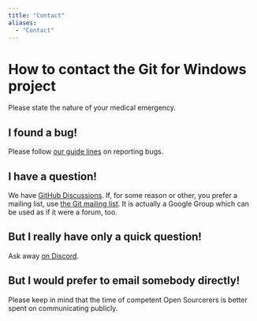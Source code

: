 ```yaml
---
title: "Contact"
aliases:
  - "Contact"
---
```

# How to contact the Git for Windows project

Please state the nature of your medical emergency.

## I found a bug!

Please follow [our guide lines](https://github.com/git-for-windows/git/wiki/Issue-reporting-guidelines) on reporting bugs.

## I have a question!

We have [GitHub Discussions](https://github.com/git-for-windows/git/discussions/). If, for some reason or other, you prefer a mailing list, use [the Git mailing list](mailto:git@vger.kernel.org). It is actually a Google Group which can be used as if it were a forum, too.

## But I really have only a quick question!

Ask away [on Discord](https://discord.gg/GRFVkzgxRd).

## But I would prefer to email somebody directly!

Please keep in mind that the time of competent Open Sourcerers is better spent on communicating publicly.
